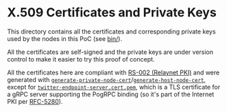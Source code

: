 # X.509 Certificates and Private Keys

This directory contains all the certificates and corresponding private keys used by the nodes in this PoC (see [bin/](../bin)).

All the certificates are self-signed and the private keys are under version control to make it easier to try this proof of concept.

All the certificates here are compliant with [RS-002 (Relaynet PKI)](https://github.com/relaynet/specs/blob/master/rs002-pki.md) and were generated with [`generate-private-node-cert`](../bin-dev/generate-private-node-cert)/[`generate-host-node-cert`](../bin-dev/generate-host-node-cert), except for [`twitter-endpoint-server.cert.pem`](twitter-endpoint-server.cert.pem), which is a TLS certificate for a gRPC server supporting the PogRPC binding (so it's part of the Internet PKI per [RFC-5280](https://tools.ietf.org/html/rfc5280)).
